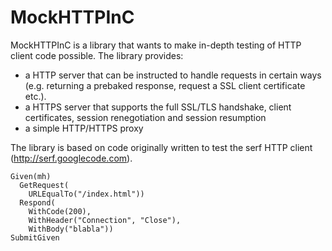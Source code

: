 MockHTTPInC
===========

MockHTTPInC is a library that wants to make in-depth testing of HTTP client code possible. The library provides:
- a HTTP server that can be instructed to handle requests in certain ways (e.g. returning a prebaked response, request a SSL client certificate etc.).
- a HTTPS server that supports the full SSL/TLS handshake, client certificates, session renegotiation and session resumption
- a simple HTTP/HTTPS proxy 

The library is based on code originally written to test the serf HTTP client (http://serf.googlecode.com). 

    Given(mh)
      GetRequest(
        URLEqualTo("/index.html"))
      Respond(
        WithCode(200),
        WithHeader("Connection", "Close"),
        WithBody("blabla"))
    SubmitGiven
